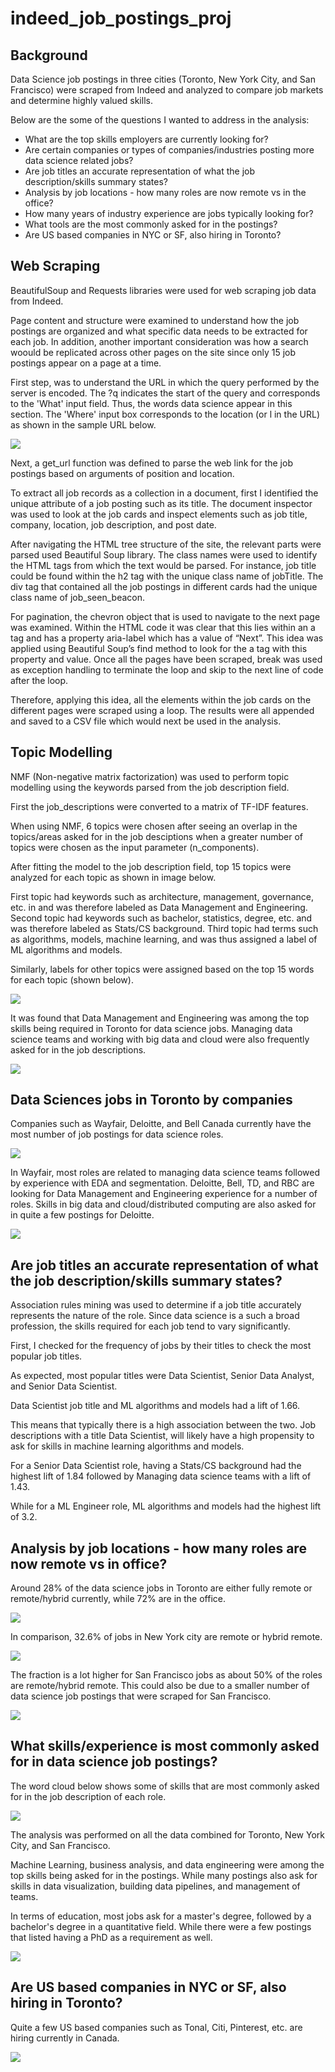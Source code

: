 # indeed_job_postings_proj

<h2>Background</h2>

Data Science job postings in three cities (Toronto, New York City, and San Francisco) were scraped from Indeed and analyzed to compare job markets and determine highly valued skills.

Below are the some of the questions I wanted to address in the analysis:
- What are the top skills employers are currently looking for?
- Are certain companies or types of companies/industries posting more data science related jobs?
- Are job titles an accurate representation of what the job description/skills summary states?
- Analysis by job locations - how many roles are now remote vs in the office?
- How many years of industry experience are jobs typically looking for?
- What tools are the most commonly asked for in the postings?
- Are US based companies in NYC or SF, also hiring in Toronto?

<h2>Web Scraping</h2>

BeautifulSoup and Requests libraries were used for web scraping job data from Indeed.

Page content and structure were examined to understand how the job postings are organized and what specific data needs to be extracted for each job. In addition, another important consideration was how a search woould be replicated across other pages on the site since only 15 job postings appear on a page at a time.

First step, was to understand the URL in which the query performed by the server is encoded. The ?q indicates the start of the query and corresponds to the 'What' input field. Thus, the words data science appear in this section. The 'Where' input box corresponds to the location (or l in the URL) as shown in the sample URL below.

![](/images/job_scraping_elements.JPG)

Next, a get_url function was defined to parse the web link for the job postings based on arguments of position and location.

To extract all job records as a collection in a document, first I identified the unique attribute of a job posting such as its title. The document inspector was used to look at the job cards and inspect elements such as job title, company, location, job description, and post date. 

After navigating the HTML tree structure of the site, the relevant parts were parsed used Beautiful Soup library. The class names were used to identify the HTML tags from which the text would be parsed. For instance, job title could be found within the h2 tag with the unique class name of jobTitle. The div tag that contained all the job postings in different cards had the unique class name of job_seen_beacon. 

For pagination, the chevron object that is used to navigate to the next page was examined. Within the HTML code it was clear that this lies within an a tag and has a property aria-label which has a value of “Next”. This idea was applied using Beautiful Soup’s find method to look for the a tag with this property and value. Once all the pages have been scraped, break was used as exception handling to terminate the loop and skip to the next line of code after the loop.

Therefore, applying this idea, all the elements within the job cards on the different pages were scraped using a loop. The results were all appended and saved to a CSV file which would next be used in the analysis. 


<h2>Topic Modelling</h2>

NMF (Non-negative matrix factorization) was used to perform topic modelling using the keywords parsed from the job description field.

First the job_descriptions were converted to a matrix of TF-IDF features. 

When using NMF, 6 topics were chosen after seeing an overlap in the topics/areas asked for in the job desciptions when a greater number of topics were chosen as the input parameter (n_components).

After fitting the model to the job description field, top 15 topics were analyzed for each topic as shown in image below.

First topic had keywords such as architecture, management, governance, etc. in and was therefore labeled as Data Management and Engineering.
Second topic had keywords such as bachelor, statistics, degree, etc. and was therefore labeled as Stats/CS background.
Third topic had terms such as algorithms, models, machine learning, and was thus assigned a label of ML algorithms and models.

Similarly, labels for other topics were assigned based on the top 15 words for each topic (shown below).

![](/images/topics_list.JPG)

It was found that Data Management and Engineering was among the top skills being required in Toronto for data science jobs. Managing data science teams and working 
with big data and cloud were also frequently asked for in the job descriptions.

![](/images/topic_labels_frequency_Toronto.JPG)

<h2>Data Sciences jobs in Toronto by companies</h2>

Companies such as Wayfair, Deloitte, and Bell Canada currently have the most number of job postings for data science roles. 

![](/images/Toronto_most_jobs_by_companies.JPG)

In Wayfair, most roles are related to managing data science teams followed by experience with EDA and segmentation.
Deloitte, Bell, TD, and RBC are looking for Data Management and Engineering experience for a number of roles.
Skills in big data and cloud/distributed computing are also asked for in quite a few postings for Deloitte. 

![](/images/Toronto_jobs_by_companies_topic_label.JPG)

<h2>Are job titles an accurate representation of what the job description/skills summary states?</h2>

Association rules mining was used to determine if a job title accurately represents the nature of the role. Since data science is a such a broad profession, the skills 
required for each job tend to vary significantly.

First, I checked for the frequency of jobs by their titles to check the most popular job titles. 

As expected, most popular titles were Data Scientist, Senior Data Analyst, and Senior Data Scientist.

Data Scientist job title and ML algorithms and models had a lift of 1.66. 

This means that typically there is a high association between the two. Job descriptions with a title Data Scientist,  will likely have a high propensity to ask for skills in machine learning algorithms and models.

For a Senior Data Scientist role, having a Stats/CS background had the highest lift of 1.84 followed by Managing data science teams with a lift of 1.43.

While for a ML Engineer role, ML algorithms and models had the highest lift of 3.2. 

<h2>Analysis by job locations - how many roles are now remote vs in office?</h2>

Around 28% of the data science jobs in Toronto are either fully remote or remote/hybrid currently, while 72% are in the office.

![](/images/remote_jobs_in_Toronto.JPG)

In comparison, 32.6% of jobs in New York city are remote or hybrid remote.

![](/images/remote_jobs_in_New_York.JPG)

The fraction is a lot higher for San Francisco jobs as about 50% of the roles are remote/hybrid remote. This could also be due to a smaller number of data science job postings that were scraped for San Francisco.

![](/images/remote_jobs_in_SF.JPG)

<h2>What skills/experience is most commonly asked for in data science job postings?</h2>

The word cloud below shows some of skills that are most commonly asked for in the job description of each role.

![](/images/word_cloud.JPG)

The analysis was performed on all the data combined for Toronto, New York City, and San Francisco. 

Machine Learning, business analysis, and data engineering were among the top skills being asked for in the postings. While many postings also ask for skills in data 
visualization, building data pipelines, and management of teams.

In terms of education, most jobs ask for a master's degree, followed by a bachelor's degree in a quantitative field. While there were a few postings that listed having
a PhD as a requirement as well.

![](/images/jobs_education_level.JPG)


<h2>Are US based companies in NYC or SF, also hiring in Toronto?</h2>

Quite a few US based companies such as Tonal, Citi, Pinterest, etc. are hiring currently in Canada.

![](/images/us_based_companies_in_Canada.JPG)
